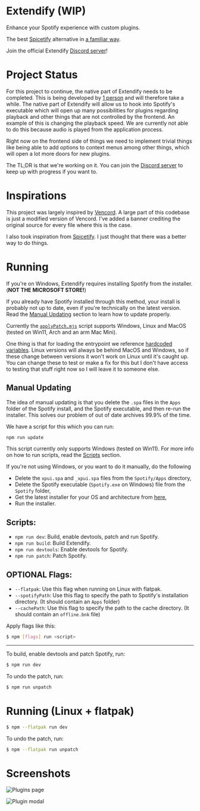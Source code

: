 # Extendify (WIP)

Enhance your Spotify experience with custom plugins.

The best [Spicetify](https://spicetify.app) alternative in [a familiar way](https://vencord.dev).

Join the official Extendify [Discord server](https://discord.gg/eWD5BahyBm)!

# Project Status

For this project to continue, the native part of Extendify needs to be completed.
This is being developed by [1 person](https://github.com/sadan4) and will therefore take a while.
The native part of Extendify will allow us to hook into Spotify's executable which will open up many possibilities
for plugins regarding playback and other things that are not controlled by the frontend.
An example of this is changing the playback speed. We are currently not able to do this because audio is played from the application process.

Right now on the frontend side of things we need to implement trivial things
like being able to add options to context menus among other things, which will open a lot more doors for new plugins.

The TL;DR is that we're working on it. You can join the [Discord server](https://discord.gg/eWD5BahyBm) to keep up with progress if you want to.

# Inspirations

This project was largely inspired by [Vencord](https://vencord.dev).
A large part of this codebase is just a modified version of Vencord.
I've added a banner crediting the original source for every file where this is the case.

I also took inspiration from [Spicetify](https://spicetify.app). I just thought that there was a better way to do things.

# Running

If you're on Windows, Extendify requires installing Spotify from the installer. (**NOT THE MICROSOFT STORE!**)

If you already have Spotify installed through this method, your install is probably not up to date, even if you're technically on the latest version.
Read the [Manual Updating](#manual-updating) section to learn how to update properly.

Currently the [`applyPatch.mjs`](/scripts/patch/applyPatch.mjs) script supports Windows, Linux and MacOS (tested on Win11, Arch and an arm Mac Mini).

One thing is that for loading the entrypoint we reference [hardcoded variables](/src/webpack/loader.ts). Linux versions will always be behind MacOS and Windows, so if these change between versions it won't work on Linux until it's caught up. You can change these to test or make a fix for this but I don't have access to testing that stuff right now so I will leave it to someone else.

## Manual Updating

The idea of manual updating is that you delete the `.spa` files in the `Apps` folder of the Spotify install, and the Spotify executable, and then re-run the installer.
This solves our problem of out of date archives 99.9% of the time.

We have a script for this which you can run:

```bash
npm run update
```

This script currently only supports Windows (tested on Win11).
For more info on how to run scripts, read the [Scripts](#scripts) section.

If you're not using Windows, or you want to do it manually, do the following

- Delete the `xpui.spa` and `_xpui.spa` files from the `Spotify/Apps` directory,
- Delete the Spotify executable (`Spotify.exe` on Windows) file from the `Spotify` folder,
- Get the latest installer for your OS and architecture from [here](https://loadspot.pages.dev/),
- Run the installer.

## Scripts:

- `npm run dev`: Build, enable devtools, patch and run Spotify.
- `npm run build`: Build Extendify.
- `npm run devtools`: Enable devtools for Spotify.
- `npm run patch`: Patch Spotify.

## OPTIONAL Flags:

- `--flatpak`: Use this flag when running on Linux with flatpak.
- `--spotifyPath`: Use this flag to specify the path to Spotify's installation directory. (It should contain an `Apps` folder)
- `--cachePath`: Use this flag to specify the path to the cache directory. (It should contain an `offline.bnk` file)

Apply flags like this:

```bash
$ npm [flags] run <script>
```

---

To build, enable devtools and patch Spotify, run:

```bash
$ npm run dev
```

To undo the patch, run:

```bash
$ npm run unpatch
```

# Running (Linux + flatpak)

```bash
$ npm --flatpak run dev
```

To undo the patch, run:

```bash
$ npm --flatpak run unpatch
```

# Screenshots

![Plugins page](<assets/Screenshot 2025-02-10 224528.png>)

![Plugin modal](<assets/Screenshot 2025-02-10 224410.png>)
